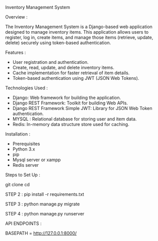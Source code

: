 Inventory Management System

Overview :

The Inventory Management System is a Django-based web application designed to manage inventory items. This application allows users to register, log in, create items, and manage those items (retrieve, update, delete) securely using token-based authentication.

Features :

   * User registration and authentication.
   * Create, read, update, and delete inventory items.
   * Cache implementation for faster retrieval of item details.
   * Token-based authentication using JWT (JSON Web Tokens).

Technologies Used :
   * Django: Web framework for building the application.
   * Django REST Framework: Toolkit for building Web APIs.
   * Django REST Framework Simple JWT: Library for JSON Web Token authentication.
   * MYSQL : Relational database for storing user and item data.
   * Redis: In-memory data structure store used for caching.

Installation :
   * Prerequisites
   * Python 3.x
   * pip
   * Mysql server or xampp
   * Redis server

Steps to Set Up :

git clone <repository-url>
cd <repository-directory>


STEP 2 : 
pip install -r requirements.txt


STEP 3 : 
python manage.py migrate

STEP 4 :
python manage.py runserver



API ENDPOINTS : 

BASEPATH = http://127.0.0.1:8000/
